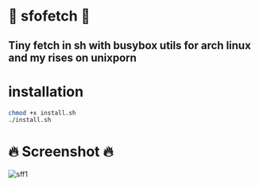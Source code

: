 # :space_invader: sfofetch :space_invader:
## Tiny fetch in sh with busybox utils for arch linux and my rises on unixporn
# installation
```bash
chmod +x install.sh
./install.sh
```
# :fire: Screenshot :fire:
![sff1](https://media.discordapp.net/attachments/955362477137362954/957448714157445190/2022-03-27_04-18.png?raw=true)
